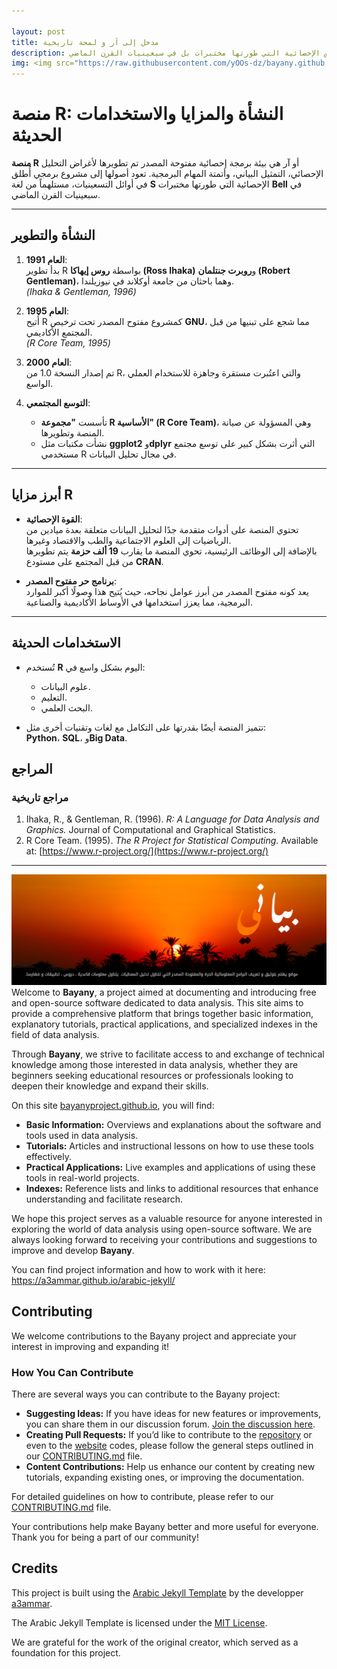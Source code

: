 ```yaml
---

layout: post
title: مدخل إلى آر و لمحة تاريخية
description: منصة آر هي بيئة برمجة إحصائية مفتوحة المصدر تم تطويرها لأغراض التحليل الإحصائي، التمثيل البياني، وأتمتة المهام البرمجية. تعود أصولها إلى مشروع برمجي أُطلق في أوائل التسعينيات، مستلهماً من لغة آس الإحصائية التي طورتها مختبرات بل في سبعينيات القرن الماضي.
img: <img src="https://raw.githubusercontent.com/yOOs-dz/bayany.github.io/main/images/R_logo.png" width='100' height= auto/>
---
```


# منصة R: النشأة والمزايا والاستخدامات الحديثة

**منصة R** أو آر هي بيئة برمجة إحصائية مفتوحة المصدر تم تطويرها لأغراض التحليل الإحصائي، التمثيل البياني، وأتمتة المهام البرمجية. تعود أصولها إلى مشروع برمجي أُطلق في أوائل التسعينيات، مستلهماً من لغة **S** الإحصائية التي طورتها مختبرات **Bell** في سبعينيات القرن الماضي.

---

## النشأة والتطوير

1. **العام 1991**:  
   بدأ تطوير R بواسطة **روس إيهاكا (Ross Ihaka)** و**روبرت جنتلمان (Robert Gentleman)**، وهما باحثان من جامعة أوكلاند في نيوزيلندا.  
   *(Ihaka & Gentleman, 1996)*  

2. **العام 1995**:  
   أُتيح R كمشروع مفتوح المصدر تحت ترخيص **GNU**، مما شجع على تبنيها من قبل المجتمع الأكاديمي.  
   *(R Core Team, 1995)*  

3. **العام 2000**:  
   تم إصدار النسخة 1.0 من R، والتي اعتُبرت مستقرة وجاهزة للاستخدام العملي الواسع.  

4. **التوسع المجتمعي**:  
   - تأسست **"مجموعة R الأساسية" (R Core Team)**، وهي المسؤولة عن صيانة المنصة وتطويرها.  
   - نشأت مكتبات مثل **ggplot2** و**dplyr** التي أثرت بشكل كبير على توسع مجتمع مستخدمي R في مجال تحليل البيانات.  

---

## أبرز مزايا R

- **القوة الإحصائية**:  
  تحتوي المنصة على أدوات متقدمة جدًا لتحليل البيانات متعلقة بعدة ميادين من الرياضيات إلى العلوم الاجتماعية والطب والاقتصاد وغيرها.  
  بالإضافة إلى الوظائف الرئيسية، تحوي المنصة ما يقارب **19 ألف حزمة** يتم تطويرها من قبل المجتمع على مستودع **CRAN**.

- **برنامج حر مفتوح المصدر**:  
  يعد كونه مفتوح المصدر من أبرز عوامل نجاحه، حيث يُتيح هذا وصولًا أكبر للموارد البرمجية، مما يعزز استخدامها في الأوساط الأكاديمية والصناعية.

---

## الاستخدامات الحديثة

- تُستخدم **R** اليوم بشكل واسع في:  
  - علوم البيانات.  
  - التعليم.  
  - البحث العلمي.  

- تتميز المنصة أيضًا بقدرتها على التكامل مع لغات وتقنيات أخرى مثل:  
  **Python**، **SQL**، و**Big Data**.
  
  
## المراجع

### مراجع تاريخية
1. Ihaka, R., & Gentleman, R. (1996). *R: A Language for Data Analysis and Graphics.* Journal of Computational and Graphical Statistics.  
2. R Core Team. (1995). *The R Project for Statistical Computing.* Available at: [https://www.r-project.org/](https://www.r-project.org/)


---

![Bayany](/images/banner_v1.jpg "Bayany project")  Welcome to **Bayany**, a project aimed at documenting and introducing free and open-source software dedicated to data analysis. This site aims to provide a comprehensive platform that brings together basic information, explanatory tutorials, practical applications, and specialized indexes in the field of data analysis.

Through **Bayany**, we strive to facilitate access to and exchange of technical knowledge among those interested in data analysis, whether they are beginners seeking educational resources or professionals looking to deepen their knowledge and expand their skills.

On this site [bayanyproject.github.io](https://bayanyproject/bayanyproject.github.io/), you will find:

- **Basic Information:** Overviews and explanations about the software and tools used in data analysis.
- **Tutorials:** Articles and instructional lessons on how to use these tools effectively.
- **Practical Applications:** Live examples and applications of using these tools in real-world projects.
- **Indexes:** Reference lists and links to additional resources that enhance understanding and facilitate research.

We hope this project serves as a valuable resource for anyone interested in exploring the world of data analysis using open-source software. We are always looking forward to receiving your contributions and suggestions to improve and develop **Bayany**.

You can find project information and how to work with it here: <https://a3ammar.github.io/arabic-jekyll/>

## Contributing

We welcome contributions to the Bayany project and appreciate your interest in improving and expanding it!

### How You Can Contribute

There are several ways you can contribute to the Bayany project:

- **Suggesting Ideas:** If you have ideas for new features or improvements, you can share them in our discussion forum. [Join the discussion here](https://github.com/yOOs-dz/bayany/discussions/1).
- **Creating Pull Requests:** If you’d like to contribute to the [repository](https://github.com/bayanyproject/bayanyproject.github.io/) or even to the [website](https://yoos-dz.github.io/bayany) codes, please follow the general steps outlined in our [CONTRIBUTING.md](https://github.com/bayanyproject/bayanyproject.github.io/blob/main/CONTRIBUTING.md) file.
- **Content Contributions:** Help us enhance our content by creating new tutorials, expanding existing ones, or improving the documentation.

For detailed guidelines on how to contribute, please refer to our [CONTRIBUTING.md](https://github.com/bayanyproject/bayanyproject.github.io/blob/main/CONTRIBUTING.md) file.

Your contributions help make Bayany better and more useful for everyone. Thank you for being a part of our community!


## Credits

This project is built using the [Arabic Jekyll Template](https://github.com/a3ammar/arabic-jekyll) by the developper [a3ammar](https://github.com/a3ammar). 

The Arabic Jekyll Template is licensed under the [MIT License](https://opensource.org/licenses/MIT). 

We are grateful for the work of the original creator, which served as a foundation for this project.

